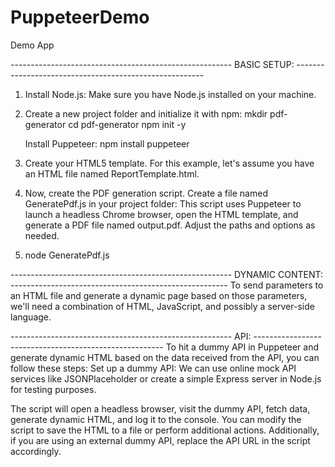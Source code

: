 # PuppeteerDemo

Demo App

------------------------------------------------------- BASIC SETUP: ------------------------------------------------------- 

1. Install Node.js: Make sure you have Node.js installed on your machine.
2. Create a new project folder and initialize it with npm:
   mkdir pdf-generator
   cd pdf-generator
   npm init -y

   Install Puppeteer:
   npm install puppeteer

3. Create your HTML5 template. For this example, let's assume you have an HTML file named ReportTemplate.html.
4. Now, create the PDF generation script. Create a file named GeneratePdf.js in your project folder:
   This script uses Puppeteer to launch a headless Chrome browser, open the HTML template, and generate a PDF file named output.pdf. Adjust the paths and options as needed.
5. node GeneratePdf.js

------------------------------------------------------- DYNAMIC CONTENT: ------------------------------------------------------
To send parameters to an HTML file and generate a dynamic page based on those parameters, we'll need a combination of HTML, JavaScript, and possibly a server-side language. 

------------------------------------------------------- API: ------------------------------------------------------- 
To hit a dummy API in Puppeteer and generate dynamic HTML based on the data received from the API, you can follow these steps:
Set up a dummy API: We can use online mock API services like JSONPlaceholder or create a simple Express server in Node.js for testing purposes.

The script will open a headless browser, visit the dummy API, fetch data, generate dynamic HTML, and log it to the console. You can modify the script to save the HTML to a file or perform additional actions.
Additionally, if you are using an external dummy API, replace the API URL in the script accordingly.
